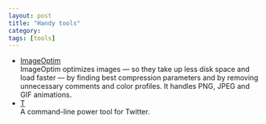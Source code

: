 ```yaml
---
layout: post
title: "Handy tools"
category: 
tags: [tools]
---
```


* [ImageOptim](http://imageoptim.com)  
ImageOptim optimizes images — so they take up less disk space and load faster — by finding best compression parameters and by removing unnecessary comments and color profiles. It handles PNG, JPEG and GIF animations.
* [T](http://sferik.github.com/t/)  
A command-line power tool for Twitter.


